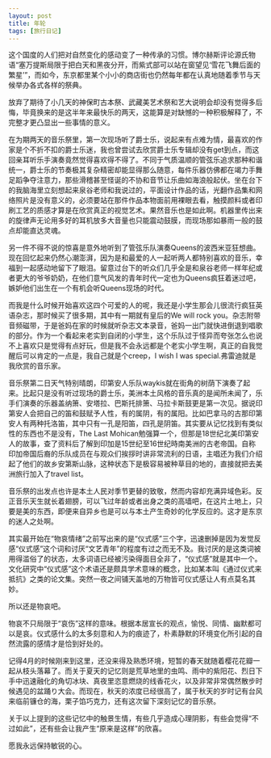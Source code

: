 ```yaml
---
layout: post
title: 年轮
tags: [旅行日记]
---
```

这个国度的人们把对自然变化的感动变了一种传承的习惯。博尔赫斯评论源氏物语“塞万提斯局限于把白天和黑夜分开，而紫式部可以站在窗望见‘雪花飞舞后面的繁星’”，而如今，东京都里某个小小的商店街也仍然每年都在认真地随着季节与天候举办各式各样的祭典。

放弃了期待了小几天的神保町古本祭、武藏美艺术祭和艺大说明会却没有觉得多后悔，毕竟换来的是这半年来最快乐的两天，这能算是对缺憾的一种积极解释了，不完整才更凸显出一些事情的意义。

在为期两天的音乐祭里，第一次现场听了爵士乐，说起来有点难为情，最喜欢的作家是个不折不扣的爵士乐迷，我也曾尝试去欣赏爵士乐专辑却没有get到点，而这回亲耳听乐手演奏竟然觉得喜欢得不得了。不同于气质温顺的管弦乐追求那种和谐统一，爵士乐的节奏极其复杂精密却能显得那么随意，每件乐器仿佛都在竭力手舞足蹈争夺注意力，那些滑稽甚至怪诞的不协和音节让乐曲如海浪般起伏。坐在台下的我脑海里立刻想起来泉谷老师和我说过的，平面设计作品的话，光翻作品集和网络照片是没有意义的，必须要站在那件作品本物面前用裸眼去看，触摸颜料或者印刷工艺的质感才算是在欣赏真正的视觉艺术。果然音乐也是如此啊。机器里传出来的旋律声无论用多好的耳机放多大音量也只能震动鼓膜，而现场那如暴雨一般的鼓点却能直达灵魂。

另一件不得不说的惊喜是意外地听到了管弦乐队演奏Queens的波西米亚狂想曲。现在回忆起来仍然心潮澎湃，因为是和最爱的人一起听两人都特别喜欢的音乐，幸福到一起感动地留下了眼泪。留意过台下的听众们几乎全是和泉谷老师一样年纪或者更大的爷爷奶奶，在他们意气风发的青年时代一定也为Queens疯狂着迷过吧，嫉妒他们出生在一个有机会听Queens现场的时代。

而我是什么时候开始喜欢这四个可爱的人的呢，我还是小学生那会儿很流行疯狂英语杂志，那时候买了很多期，其中有一期就有皇后的We will rock you。杂志附带音频磁带，于是爸妈在家的时候就听杂志文本录音，爸妈一出门就快进倒退到唱歌的部分。作为一个看起来老实到自闭的小学生，这个乐队过于怪异而夸张怎么也说不上喜欢只是觉得有点好玩，但是我不会永远都是个老实小学生啊，真正的自我觉醒后可以肯定的一点是，我自己就是个creep，I wish I was special.弗雷迪就是我欣赏的音乐家。

音乐祭第二日天气特别晴朗，印第安人乐队waykis就在街角的树荫下演奏了起来。比起只是没有听过现场的爵士乐，美洲本土风格的音乐真的是闻所未闻了，乐手们演奏的乐器盖纳箫、安塔拉、巴斯托排箫、马拉卡斯鼓更是第一次见。据说印第安人会把自己的笛和鼓赋予人性，有的属阴，有的属阳。比如巴拿马的古那印第安人有两种托洛笛，其中只有一孔是阳笛，四孔是阴笛。其实要从记忆找到有类似性的东西也不是没有，The Last Mohican勉强算一个，但那是18世纪北美印第安人的故事，查了资料后了解到印加是15世纪至16世纪時南美洲的古老帝国。自称印加帝国后裔的乐队成员在与观众们挨拶时讲非常流利的日语，主唱还为我们介绍起了他们的故乡安第斯山脉，这种状态下是极容易被种草目的地的，直接就把去美洲旅行加入了travel list。

音乐祭的出发点也许是本土人民对季节更替的致敬，然而内容却充满异域色彩。反正音乐天生就长着翅膀，可以飞过年龄或者出身之类的高墙吧，在这片土地上，只要是美的东西，即便来自异乡也是可以与本土产生奇妙的化学反应的。这才是东京的迷人之处啊。

其实最开始在“物哀情绪”之前写出来的是“仪式感”三个字，迅速删掉是因为发觉反感“仪式感”这个词和讨厌“文艺青年”的程度有过之而无不及。我讨厌的是这类词被用得滥俗了的状态，太多词语已经被污染得面目全非了，“仪式感”就是其中一个。文化研究中“仪式感”这个术语还是颇具学术意味的概念，比如某本叫《通过仪式来抵抗》之类的论文集。突然一夜之间铺天盖地的万物皆可仪式感让人有点莫名其妙。

所以还是物哀吧。

物哀不只局限于“哀伤”这样的意味。根据本居宣长的观点，愉悦、同情、幽默都可以是哀。仪式感什么的太多刻意和人为的痕迹了，朴素静默的环境变化所引起的自然流露的感情才是恰到好处的。

记得4月的时候刚来到这里，还没来得及熟悉环境，短暂的春天就随着樱花花瓣一起从枝头落幕了。而关于夏天的记忆则是荒草地里的虫鸣、雨中的紫阳花、烈日下手中迅速融化的角切冰块、真夜里恣意燃烧的线香花火，以及非常非常偶然散步时候遇见的盆踊り大会。而现在，秋天的浓度已经很高了，属于秋天的岁时记有台风来临前镰仓的海，栗子馅巧克力，还有这次留下深刻记忆的音乐祭。

关于以上提到的这些记忆中的触景生情，有些几乎造成心理阴影，有些会觉得“不过如此”，还有些会让我产生“原来是这样”的欣喜。

愿我永远保持敏锐的心。